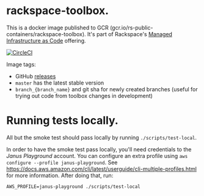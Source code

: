 # rackspace-toolbox.

This is a docker image published to GCR (gcr.io/rs-public-containers/rackspace-toolbox). It's part of Rackspace's [Managed Infrastructure as Code](https://manage.rackspace.com/aws/docs/product-guide/miac.html) offering.

[![CircleCI](https://circleci.com/gh/rackspace-infrastructure-automation/rackspace-toolbox.svg?style=svg&circle-token=f589f8bc84999fb48fe819fa553e50e7594654d0)](https://circleci.com/gh/rackspace-infrastructure-automation/rackspace-toolbox)

Image tags:
- GitHub [releases](https://github.com/rackspace-infrastructure-automation/rackspace-toolbox/releases)
- `master` has the latest stable version
- `branch_{branch_name}` and git sha for newly created branches (useful for trying out code from toolbox changes in development)

# Running tests locally.

All but the smoke test should pass locally by running `./scripts/test-local`.

In order to have the smoke test pass locally, you'll need credentials to the _Janus Playground_ account. You can configure an extra profile using `aws configure --profile janus-playground`. See https://docs.aws.amazon.com/cli/latest/userguide/cli-multiple-profiles.html for more information. After doing that, run:

```
AWS_PROFILE=janus-playground ./scripts/test-local
```
